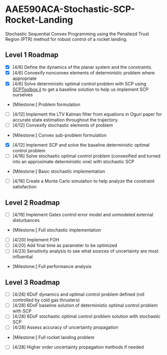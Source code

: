 # AAE590ACA-Stochastic-SCP-Rocket-Landing

Stochastic Sequential Convex Programming using the Penaliezd Trust Region (PTR) method for robust control of a rocket landing.

## Level 1 Roadmap
- [x] [4/6] Define the dynamics of the planar system and the constraints. 
- [x] [4/6] Convexify nonconvex elements of deterministic problem where appropriate
- [x] [4/6] Solve deterministic optimal control problem with SCP using [SCPToolbox.jl](https://github.com/UW-ACL/SCPToolbox.jl/tree/master) to get a baseline solution to help us implement SCP ourselves
- [Milestone:] Problem formulation
- [ ] [4/12] Implement the LTV Kalman filter from equations in Oguri paper for accurate state estimation throughout the trajectory.
- [ ] [4/12] Convexify stochastic elements of problem
- [Milestone:] Convex sub-problem formulation
- [x] [4/12] Implement SCP and solve the baseline deterministic optimal control problem
- [ ] [4/16] Solve stochastic optimal control problem (convexified and turned into an approximate deterministic one) with stochastic SCP
- [Milestone:] Basic stochastic implementation
- [ ] [4/16] Create a Monte Carlo simulation to help analyze the constraint satisfaction
## Level 2 Roadmap
- [ ] [4/19] Implement Gates control error model and unmodeled external disturbances
- [Milestone:] Full stochastic implementation
- [ ] [4/20] Implement FOH
- [ ] [4/20] Add final time as parameter to be optimized
- [ ] [4/23] Sensitivity analysis to see what sources of uncertainty are most influential
- [Milestone:] Full performance analysis
## Level 3 Roadmap
- [ ] [4/26] 6DoF dynamics and optimal control problem defined (roll controlled by cold gas thrusters) 
- [ ] [4/28] 6DoF baseline solution of deterministic optimal control problem with SCP
- [ ] [4/28] 6DoF stochastic optimal control problem solution with stochastic SCP
- [ ] [4/28] Assess accuracy of uncertainty propagation
- [Milestone:] Full rocket landing problem
- [ ] [4/28] Higher order uncertainty propagation methods if needed
